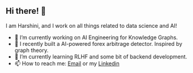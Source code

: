 ## Hi there! 👋

I am Harshini, and I work on all things related to data science and AI! 

- 🔭 I’m currently working on AI Engineering for Knowledge Graphs.
- 🐼 I recently built a AI-powered forex arbitrage detector. Inspired by graph theory.
- 🌱 I’m currently learning RLHF and some bit of backend development.  
- 📫 How to reach me: [Email](harshini.k.aiyyer@gmail.com) or my [Linkedin](https://www.linkedin.com/in/harshini-a-29870b342/)


